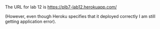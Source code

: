 The URL for lab 12 is https://plb7-lab12.herokuapp.com/

(However, even though Heroku specifies that it deployed correctly I am still getting application error).
